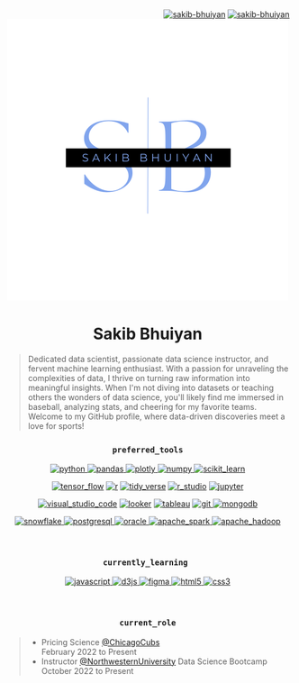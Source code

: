 <div align="right">
<a href="https://linkedin.com/in/sakib-bhuiyan" target="blank"><img align="center" src="https://cdn.simpleicons.org/linkedin/80A4ED" alt="sakib-bhuiyan" height="25" width="25" /></a>
<a href="https://twitter.com/SakibKBhuiyan" target="blank"><img align="center" src="https://cdn.simpleicons.org/twitter/80A4ED" alt="sakib-bhuiyan" height="25" width="25" /></a>
</div>

<div align="center">
<img src = "logo.png"></img>
</div>

<h1 align="center">Sakib Bhuiyan</h1>

<div align="left">
    <blockquote>
        Dedicated data scientist, passionate data science instructor, and fervent machine learning enthusiast. With a passion for unraveling the complexities of data, I thrive on turning raw information into meaningful insights. When I'm not diving into datasets or teaching others the wonders of data science, you'll likely find me immersed in baseball, analyzing stats, and cheering for my favorite teams. Welcome to my GitHub profile, where data-driven discoveries meet a love for sports!
    </blockquote>
</div>

<div align = "center" dir = "auto">
    <h3> 
        <code> preferred_tools </code> 
    </h3>

    


<a href="https://www.python.org" target="_blank" rel="noreferrer"> <img src="https://cdn.simpleicons.org/python/80A4ED" alt="python" width="50" height="50"/> </a> <a href="https://pandas.pydata.org/" target="_blank" rel="noreferrer"> <img src="https://cdn.simpleicons.org/pandas/80A4ED" alt="pandas" width="50" height="50"/> </a> <a href="https://plotly.com/python/" target="_blank" rel="noreferrer"> <img src="https://cdn.simpleicons.org/plotly/80A4ED" alt="plotly" width="50" height="50"/> </a> <a href="https://numpy.org/doc/" target="_blank" rel="noreferrer"> <img src="https://cdn.simpleicons.org/numpy/80A4ED" alt="numpy" width="50" height="50"/> </a> <a href="https://scikit-learn.org/" target="_blank" rel="noreferrer"> <img src="https://cdn.simpleicons.org/scikitlearn/80A4ED" alt="scikit_learn" width="50" height="50"/></a> 

<a href="https://www.tensorflow.org/" target="_blank" rel="noreferrer"> <img src="https://cdn.simpleicons.org/tensorflow/80A4ED" alt="tensor_flow" width="50" height="50"/></a>   <a href="https://www.r-project.org/about.html" target="_blank" rel="noreferrer"> <img src="https://cdn.simpleicons.org/r/80A4ED" alt="r" width="50" height="50"/></a>  <a href="https://www.tidyverse.org/" target="_blank" rel="noreferrer"> <img src="https://cdn.simpleicons.org/tidyverse/80A4ED" alt="tidy_verse" width="50" height="50"/></a> <a href="https://posit.co/" target="_blank" rel="noreferrer"> <img src="https://cdn.simpleicons.org/rstudio/80A4ED" alt="r_studio" width="50" height="50"/></a> <a href="https://jupyter.org/" target="_blank" rel="noreferrer"> <img src="https://cdn.simpleicons.org/jupyter/80A4ED" alt="jupyter" width="50" height="50"/></a> 

<a href="https://code.visualstudio.com/" target="_blank" rel="noreferrer"> <img src="https://cdn.simpleicons.org/visualstudiocode/80A4ED" alt="visual_studio_code" width="50" height="50"/></a> <a href="https://lookerstudio.google.com/u/0/" target="_blank" rel="noreferrer"> <img src="https://cdn.simpleicons.org/tableau/80A4ED" alt="looker" width="50" height="50"/></a> <a href="https://www.tableau.com/" target="_blank" rel="noreferrer"> <img src="https://cdn.simpleicons.org/looker/80A4ED" alt="tableau" width="50" height="50"/></a> <a href="https://git-scm.com/" target="_blank" rel="noreferrer"> <img src="https://cdn.simpleicons.org/git/80A4ED" alt="git" width="50" height="50"/> </a> <a href="https://www.mongodb.com/" target="_blank" rel="noreferrer"> <img src="https://cdn.simpleicons.org/mongodb/80A4ED" alt="mongodb" width="50" height="50"/> </a>

<a href="https://www.snowflake.com/en/" target="_blank" rel="noreferrer"> <img src="https://cdn.simpleicons.org/snowflake/80A4ED" alt="snowflake" width="50" height="50"/> </a> <a href="https://www.postgresql.org" target="_blank" rel="noreferrer"> <img src="https://cdn.simpleicons.org/postgresql/80A4ED" alt="postgresql" width="50" height="50"/> </a> <a href="https://www.oracle.com/" target="_blank" rel="noreferrer"> <img src="https://cdn.simpleicons.org/oracle/80A4ED" alt="oracle" width="50" height="50"/> </a><a href="https://spark.apache.org/" target="_blank" rel="noreferrer"> <img src="https://cdn.simpleicons.org/apachespark/80A4ED" alt="apache_spark" width="50" height="50"/> </a> <a href="https://hadoop.apache.org/" target="_blank" rel="noreferrer"> <img src="https://cdn.simpleicons.org/apachehadoop/80A4ED" alt="apache_hadoop" width="50" height="50"/> </a> 





<!-- <a href="https://www.python.org" target="_blank" rel="noreferrer"> <img src="https://raw.githubusercontent.com/devicons/devicon/master/icons/python/python-original.svg" alt="python" width="50" height="50"/> </a> -->
<!-- <a href="https://pandas.pydata.org/" target="_blank" rel="noreferrer"> <img src="https://raw.githubusercontent.com/devicons/devicon/2ae2a900d2f041da66e950e4d48052658d850630/icons/pandas/pandas-original.svg" alt="pandas" width="50" height="50"/> </a>  -->
<!-- <a href="https://scikit-learn.org/" target="_blank" rel="noreferrer"> <img src="https://upload.wikimedia.org/wikipedia/commons/0/05/Scikit_learn_logo_small.svg" alt="scikit_learn" width="50" height="50"/></a>  -->
<!-- <a href="https://git-scm.com/" target="_blank" rel="noreferrer"> <img src="https://www.vectorlogo.zone/logos/git-scm/git-scm-icon.svg" alt="git" width="50" height="50"/> </a>  -->
<!-- <a href="https://www.mongodb.com/" target="_blank" rel="noreferrer"> <img src="https://raw.githubusercontent.com/devicons/devicon/master/icons/mongodb/mongodb-original-wordmark.svg" alt="mongodb" width="50" height="50"/> </a>  -->
<!-- <a href="https://www.oracle.com/" target="_blank" rel="noreferrer"> <img src="https://raw.githubusercontent.com/devicons/devicon/master/icons/oracle/oracle-original.svg" alt="oracle" width="50" height="50"/> </a> -->
<!-- <a href="https://www.postgresql.org" target="_blank" rel="noreferrer"> <img src="https://raw.githubusercontent.com/devicons/devicon/master/icons/postgresql/postgresql-original-wordmark.svg" alt="postgresql" width="50" height="50"/> </a>  -->
<!-- <a href="https://matplotlib.org/" target="_blank" rel="noreferrer"> <img src="https://github.com/devicons/devicon/blob/master/icons/matplotlib/matplotlib-original.svg" alt="matplotlib" width="50" height="50"/> </a> 

<a href="https://seaborn.pydata.org/" target="_blank" rel="noreferrer"> <img src="https://seaborn.pydata.org/_images/logo-mark-lightbg.svg" alt="seaborn" width="50" height="50"/> </a>  -->

</div>

<br>

<div align = "center" dir = "auto">
    <h3> 
        <code>currently_learning </code>
    </h3> 

<a href="https://www.javascript.com/" target="_blank" rel="noreferrer"> <img src="https://cdn.simpleicons.org/javascript/80A4ED" alt="javascript" width="50" height="50"/> </a> <a href="https://d3js.org/" target="_blank" rel="noreferrer"> <img src="https://cdn.simpleicons.org/d3.js/80A4ED" alt="d3js" width="50" height="50"/> </a> <a href="https://www.figma.com/" target="_blank" rel="noreferrer"> <img src="https://cdn.simpleicons.org/figma/80A4ED" alt="figma" width="50" height="50"/> </a> <a href="https://www.w3.org/html/" target="_blank" rel="noreferrer"> <img src="https://cdn.simpleicons.org/html5/80A4ED" alt="html5" width="50" height="50"/> </a> <a href="https://www.w3schools.com/css/" target="_blank" rel="noreferrer"> <img src="https://cdn.simpleicons.org/css3/80A4ED" alt="css3" width="50" height="50"/> </a> 

</div>

<br>

<div align="center" dir = "auto">
    <h3> 
        <code> current_role </code> 
    </h3>  

<blockquote align="left">
<ul>
    <li>
        Pricing Science <a href="https://www.mlb.com/cubs">@ChicagoCubs</a> <br>
        February 2022 to Present
    <li>
        Instructor <a href="https://www.northwestern.edu/">@NorthwesternUniversity</a> Data Science Bootcamp <br>
        October 2022 to Present
</ul>
</blockquote>


</div>
